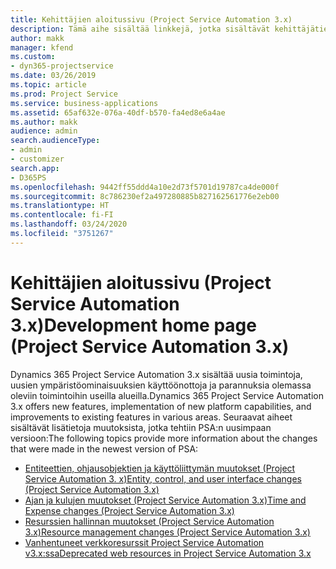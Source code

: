 ```yaml
---
title: Kehittäjien aloitussivu (Project Service Automation 3.x)
description: Tämä aihe sisältää linkkejä, jotka sisältävät kehittäjätietoja Dynamics 365 Project Service Automationin (PSA:n) versiosta 3.x.
author: makk
manager: kfend
ms.custom:
- dyn365-projectservice
ms.date: 03/26/2019
ms.topic: article
ms.prod: Project Service
ms.service: business-applications
ms.assetid: 65af632e-076a-40df-b570-fa4ed8e6a4ae
ms.author: makk
audience: admin
search.audienceType:
- admin
- customizer
search.app:
- D365PS
ms.openlocfilehash: 9442ff55ddd4a10e2d73f5701d19787ca4de000f
ms.sourcegitcommit: 8c786230ef2a497280885b827162561776e2eb00
ms.translationtype: HT
ms.contentlocale: fi-FI
ms.lasthandoff: 03/24/2020
ms.locfileid: "3751267"
---
```

# <a name="development-home-page-project-service-automation-3x"></a><span data-ttu-id="1ba32-103">Kehittäjien aloitussivu (Project Service Automation 3.x)</span><span class="sxs-lookup"><span data-stu-id="1ba32-103">Development home page (Project Service Automation 3.x)</span></span>

<span data-ttu-id="1ba32-104">Dynamics 365 Project Service Automation 3.x sisältää uusia toimintoja, uusien ympäristöominaisuuksien käyttöönottoja ja parannuksia olemassa oleviin toimintoihin useilla alueilla.</span><span class="sxs-lookup"><span data-stu-id="1ba32-104">Dynamics 365 Project Service Automation 3.x offers new features, implementation of new platform capabilities, and improvements to existing features in various areas.</span></span> <span data-ttu-id="1ba32-105">Seuraavat aiheet sisältävät lisätietoja muutoksista, jotka tehtiin PSA:n uusimpaan versioon:</span><span class="sxs-lookup"><span data-stu-id="1ba32-105">The following topics provide more information about the changes that were made in the newest version of PSA:</span></span>

- [<span data-ttu-id="1ba32-106">Entiteettien, ohjausobjektien ja käyttöliittymän muutokset (Project Service Automation 3. x)</span><span class="sxs-lookup"><span data-stu-id="1ba32-106">Entity, control, and user interface changes (Project Service Automation 3.x)</span></span>](../developer-guides/entity-changes-v3.x.md)
- [<span data-ttu-id="1ba32-107">Ajan ja kulujen muutokset (Project Service Automation 3.x)</span><span class="sxs-lookup"><span data-stu-id="1ba32-107">Time and Expense changes (Project Service Automation 3.x)</span></span>](../developer-guides/time-expense-changes-v3.x.md)
- [<span data-ttu-id="1ba32-108">Resurssien hallinnan muutokset (Project Service Automation 3.x)</span><span class="sxs-lookup"><span data-stu-id="1ba32-108">Resource management changes (Project Service Automation 3.x)</span></span>](../developer-guides/resource-management-changes-v3.x.md)
- [<span data-ttu-id="1ba32-109">Vanhentuneet verkkoresurssit Project Service Automation v3.x:ssa</span><span class="sxs-lookup"><span data-stu-id="1ba32-109">Deprecated web resources in Project Service Automation 3.x</span></span>](../developer-guides/web-resources-deprecated-v3.x.md)
